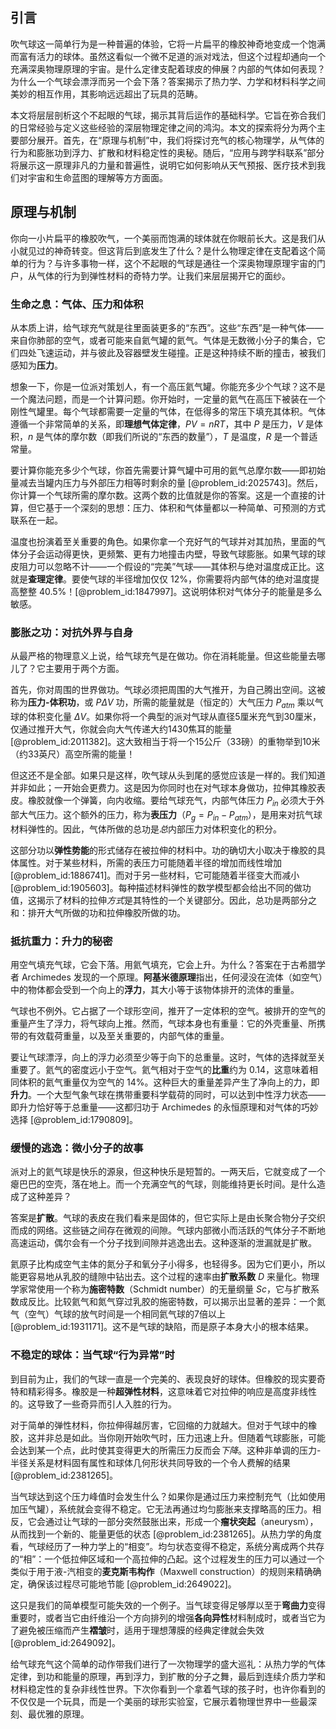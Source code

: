 ## 引言
吹气球这一简单行为是一种普遍的体验，它将一片扁平的橡胶神奇地变成一个饱满而富有活力的球体。虽然这看似一个微不足道的派对戏法，但这个过程却通向一个充满深奥物理原理的宇宙。是什么定律支配着球皮的伸展？内部的气体如何表现？为什么一个气球会漂浮而另一个会下落？答案揭示了热力学、力学和材料科学之间美妙的相互作用，其影响远远超出了玩具的范畴。

本文将层层剖析这个不起眼的气球，揭示其背后运作的基础科学。它旨在弥合我们的日常经验与定义这些经验的深层物理定律之间的鸿沟。本文的探索将分为两个主要部分展开。首先，在“原理与机制”中，我们将探讨充气的核心物理学，从气体的行为和膨胀功到浮力、扩散和材料稳定性的奥秘。随后，“应用与跨学科联系”部分将展示这一原理非凡的力量和普遍性，说明它如何影响从天气预报、医疗技术到我们对宇宙和生命蓝图的理解等方方面面。

## 原理与机制

你向一小片扁平的橡胶吹气，一个美丽而饱满的球体就在你眼前长大。这是我们从小就见过的神奇转变。但这背后到底发生了什么？是什么物理定律在支配着这个简单的行为？与许多事物一样，这个不起眼的气球是通往一个深奥物理原理宇宙的门户，从气体的行为到弹性材料的奇特力学。让我们来层层揭开它的面纱。

### 生命之息：气体、压力和体积

从本质上讲，给气球充气就是往里面装更多的“东西”。这些“东西”是一种气体——来自你肺部的空气，或者可能来自氦气罐的氦气。气体是无数微小分子的集合，它们四处飞速运动，并与彼此及容器壁发生碰撞。正是这种持续不断的撞击，被我们感知为**压力**。

想象一下，你是一位派对策划人，有一个高压氦气罐。你能充多少个气球？这不是一个魔法问题，而是一个计算问题。你开始时，一定量的氦气在高压下被装在一个刚性气罐里。每个气球都需要一定量的气体，在低得多的常压下填充其体积。气体遵循一个非常简单的关系，即**理想气体定律**，$PV = nRT$，其中 $P$ 是压力，$V$ 是体积，$n$ 是气体的摩尔数（即我们所说的“东西的数量”），$T$ 是温度，$R$ 是一个普适常量。

要计算你能充多少个气球，你首先需要计算气罐中可用的氦气总摩尔数——即初始量减去当罐内压力与外部压力相等时剩余的量 [@problem_id:2025743]。然后，你计算一个气球所需的摩尔数。这两个数的比值就是你的答案。这是一个直接的计算，但它基于一个深刻的思想：压力、体积和气体量都以一种简单、可预测的方式联系在一起。

温度也扮演着至关重要的角色。如果你拿一个充好气的气球并对其加热，里面的气体分子会运动得更快，更频繁、更有力地撞击内壁，导致气球膨胀。如果气球的球皮阻力可以忽略不计——一个假设的“完美”气球——其体积与绝对温度成正比。这就是**查理定律**。要使气球的半径增加仅仅 $12\%$，你需要将内部气体的绝对温度提高整整 $40.5\%$！[@problem_id:1847997]。这说明体积对气体分子的能量是多么敏感。

### 膨胀之功：对抗外界与自身

从最严格的物理意义上说，给气球充气是在做功。你在消耗能量。但这些能量去哪儿了？它主要用于两个方面。

首先，你对周围的世界做功。气球必须把周围的大气推开，为自己腾出空间。这被称为**压力-体积功**，或 $P\Delta V$ 功，所需的能量就是（恒定的）大气压力 $P_{atm}$ 乘以气球的体积变化量 $\Delta V$。如果你将一个典型的派对气球从直径5厘米充气到30厘米，仅通过推开大气，你就会向大气传递大约1430焦耳的能量 [@problem_id:2011382]。这大致相当于将一个15公斤（33磅）的重物举到10米（约33英尺）高空所需的能量！

但这还不是全部。如果只是这样，吹气球从头到尾的感觉应该是一样的。我们知道并非如此；一开始会更费力。这是因为你同时也在对气球本身做功，拉伸其橡胶表皮。橡胶就像一个弹簧，向内收缩。要给气球充气，内部气体压力 $P_{in}$ 必须大于外部大气压力。这个额外的压力，称为**表压力**（$P_g = P_{in} - P_{atm}$），是用来对抗气球材料弹性的。因此，气体所做的总功是*总*内部压力对体积变化的积分。

这部分功以**弹性势能**的形式储存在被拉伸的材料中。功的确切大小取决于橡胶的具体属性。对于某些材料，所需的表压力可能随着半径的增加而线性增加 [@problem_id:1886741]。而对于另一些材料，它可能随着半径变大而减小 [@problem_id:1905603]。每种描述材料弹性的数学模型都会给出不同的做功值，这揭示了材料的拉伸*方式*是其特性的一个关键部分。因此，总功是两部分之和：排开大气所做的功和拉伸橡胶所做的功。

### 抵抗重力：升力的秘密

用空气填充气球，它会下落。用氦气填充，它会上升。为什么？答案在于古希腊学者 Archimedes 发现的一个原理。**阿基米德原理**指出，任何浸没在流体（如空气）中的物体都会受到一个向上的**浮力**，其大小等于该物体排开的流体的重量。

气球也不例外。它占据了一个球形空间，推开了一定体积的空气。被排开的空气的重量产生了浮力，将气球向上推。然而，气球本身也有重量：它的外壳重量、所携带的有效载荷重量，以及至关重要的，内部气体的重量。

要让气球漂浮，向上的浮力必须至少等于向下的总重量。这时，气体的选择就至关重要了。氦气的密度远小于空气。氦气相对于空气的**比重**约为 $0.14$，这意味着相同体积的氦气重量仅为空气的 $14\%$。这种巨大的重量差异产生了净向上的力，即**升力**。一个大型气象气球在携带重要科学载荷的同时，可以达到中性浮力状态——即升力恰好等于总重量——这都归功于 Archimedes 的永恒原理和对气体的巧妙选择 [@problem_id:1790809]。

### 缓慢的逃逸：微小分子的故事

派对上的氦气球是快乐的源泉，但这种快乐是短暂的。一两天后，它就变成了一个瘪巴巴的空壳，落在地上。而一个充满空气的气球，则能维持更长时间。是什么造成了这种差异？

答案是**扩散**。气球的表皮在我们看来是固体的，但它实际上是由长聚合物分子交织而成的网络。这些链之间存在微观的间隙。气球内部微小而活跃的气体分子不断地高速运动，偶尔会有一个分子找到间隙并逃逸出去。这种逐渐的泄漏就是扩散。

氦原子比构成空气主体的氮分子和氧分子小得多，也轻得多。因为它们更小，所以能更容易地从乳胶的缝隙中钻出去。这个过程的速率由**扩散系数** $D$ 来量化。物理学家常使用一个称为**施密特数**（Schmidt number）的无量纲量 $Sc$，它与扩散系数成反比。比较氦气和氮气穿过乳胶的施密特数，可以揭示出显著的差异：一个氮气（空气）气球的放气时间是一个相同氦气球的7倍以上 [@problem_id:1931171]。这不是气球的缺陷，而是原子本身大小的根本结果。

### 不稳定的球体：当气球“行为异常”时

到目前为止，我们的气球一直是一个完美的、表现良好的球体。但橡胶的现实要奇特和精彩得多。橡胶是一种**超弹性材料**，这意味着它对拉伸的响应是高度非线性的。这导致了一些奇异而引人入胜的行为。

对于简单的弹性材料，你拉伸得越厉害，它回缩的力就越大。但对于气球中的橡胶，这并非总是如此。当你刚开始吹气时，压力迅速上升。但随着气球膨胀，可能会达到某一个点，此时使其变得更大的所需压力反而会*下降*。这种非单调的压力-半径关系是材料固有属性和球体几何形状共同导致的一个令人费解的结果 [@problem_id:2381265]。

当气球达到这个压力峰值时会发生什么？如果你是通过压力来控制充气（比如使用加压气罐），系统就会变得不稳定。它无法再通过均匀膨胀来支撑略高的压力。相反，它会通过让气球的一部分突然鼓胀出来，形成一个**瘤状突起**（aneurysm），从而找到一个新的、能量更低的状态 [@problem_id:2381265]。从热力学的角度看，气球经历了一种力学上的“相变”。均匀状态变得不稳定，系统分离成两个共存的“相”：一个低拉伸区域和一个高拉伸的凸起。这个过程发生的压力可以通过一个类似于用于液-汽相变的**麦克斯韦构作**（Maxwell construction）的规则来精确确定，确保该过程尽可能地节能 [@problem_id:2649022]。

这只是我们的简单模型可能失效的一个例子。当气球变得足够厚以至于**弯曲力**变得重要时，或者当它由纤维沿一个方向排列的增强**各向异性**材料制成时，或者当它为了避免被压缩而产生**褶皱**时，适用于理想薄膜的经典定律就会失效 [@problem_id:2649092]。

给气球充气这个简单的动作带我们进行了一次物理学的盛大巡礼：从热力学的气体定律，到功和能量的原理，再到浮力，到扩散的分子之舞，最后到连续介质力学和材料稳定性的复杂非线性世界。下次你看到一个拿着气球的孩子时，也许你看到的不仅仅是一个玩具，而是一个美丽的球形实验室，它展示着物理世界中一些最深刻、最优雅的原理。

